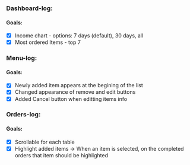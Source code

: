 ### Dashboard-log:

#### Goals:
- [x] Income chart - options: 7 days (default), 30 days, all
- [x] Most ordered Items - top 7

### Menu-log:

#### Goals:
- [x] Newly added item appears at the begining of the list
- [x] Changed appearance of remove and edit buttons
- [x] Added Cancel button when editting items info

### Orders-log:

#### Goals:
- [x] Scrollable for each table
- [x] Highlight added items -> When an item is selected, on the completed orders that item should be highlighted